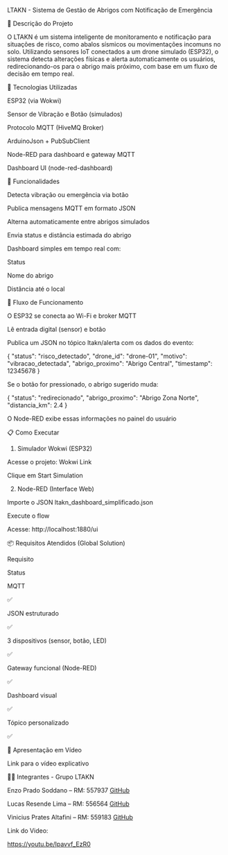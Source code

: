 LTAKN - Sistema de Gestão de Abrigos com Notificação de Emergência

📌 Descrição do Projeto

O LTAKN é um sistema inteligente de monitoramento e notificação para situações de risco, como abalos sísmicos ou movimentações incomuns no solo. Utilizando sensores IoT conectados a um drone simulado (ESP32), o sistema detecta alterações físicas e alerta automaticamente os usuários, redirecionando-os para o abrigo mais próximo, com base em um fluxo de decisão em tempo real.

🚀 Tecnologias Utilizadas

ESP32 (via Wokwi)

Sensor de Vibração e Botão (simulados)

Protocolo MQTT (HiveMQ Broker)

ArduinoJson + PubSubClient

Node-RED para dashboard e gateway MQTT

Dashboard UI (node-red-dashboard)

🔧 Funcionalidades

Detecta vibração ou emergência via botão

Publica mensagens MQTT em formato JSON

Alterna automaticamente entre abrigos simulados

Envia status e distância estimada do abrigo

Dashboard simples em tempo real com:

Status

Nome do abrigo

Distância até o local

🔄 Fluxo de Funcionamento

O ESP32 se conecta ao Wi-Fi e broker MQTT

Lê entrada digital (sensor) e botão

Publica um JSON no tópico ltakn/alerta com os dados do evento:

{
  "status": "risco_detectado",
  "drone_id": "drone-01",
  "motivo": "vibracao_detectada",
  "abrigo_proximo": "Abrigo Central",
  "timestamp": 12345678
}

Se o botão for pressionado, o abrigo sugerido muda:

{
  "status": "redirecionado",
  "abrigo_proximo": "Abrigo Zona Norte",
  "distancia_km": 2.4
}

O Node-RED exibe essas informações no painel do usuário

📋 Como Executar

1. Simulador Wokwi (ESP32)

Acesse o projeto: Wokwi Link

Clique em Start Simulation

2. Node-RED (Interface Web)

Importe o JSON ltakn_dashboard_simplificado.json

Execute o flow

Acesse: http://localhost:1880/ui

📦 Requisitos Atendidos (Global Solution)

Requisito

Status

MQTT

✅

JSON estruturado

✅

3 dispositivos (sensor, botão, LED)

✅

Gateway funcional (Node-RED)

✅

Dashboard visual

✅

Tópico personalizado

✅

🎥 Apresentação em Vídeo

Link para o vídeo explicativo

👨‍💻 Integrantes - Grupo LTAKN

Enzo Prado Soddano – RM: 557937
[GitHub](https://github.com/DerBrasilianer)

Lucas Resende Lima – RM: 556564
[GitHub](https://github.com/lucasresendelima)

Vinicius Prates Altafini – RM: 559183
[GitHub](https://github.com/vinicius945)


Link do Video:

https://youtu.be/Ipavvf_EzR0
